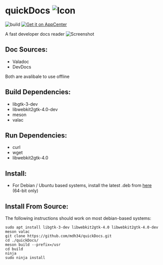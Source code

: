 
# quickDocs ![Icon](https://github.com/mdh34/quickDocs/raw/master/data/icons/64/com.github.mdh34.quickdocs.svg?sanitize=true)


![build](https://travis-ci.org/mdh34/quickDocs.svg?branch=master) [![Get it on AppCenter](https://appcenter.elementary.io/badge.svg)](https://appcenter.elementary.io/com.github.mdh34.quickdocs)

A fast developer docs reader
![Screenshot](https://raw.githubusercontent.com/mdh34/quickDocs/master/data/images/screenshot-1.png)

## Doc Sources:
 - Valadoc
 - DevDocs
 
 Both are avalibale to use offline
## Build Dependencies:
 - libgtk-3-dev
 - libwebkit2gtk-4.0-dev
 - meson
 - valac

## Run Dependencies:
 - curl
 - wget
 - libwebkit2gtk-4.0

## Install:
 - For Debian / Ubuntu based systems, install the latest .deb from [here](https://github.com/mdh34/quickDocs/releases) (64-bit only)

## Install From Source:
The following instructions should work on most debian-based systems:
```
sudo apt install libgtk-3-dev libwebkit2gtk-4.0 libwebkit2gtk-4.0-dev meson valac
git clone https://github.com/mdh34/quickDocs.git
cd ./quickDocs/
meson build --prefix=/usr
cd build
ninja
sudo ninja install
```

